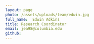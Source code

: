 ```yaml
---
layout: page
photo: /assets/uploads/team/edwin.jpg
full_name:  Edwin Adkins
title: Research Coordinator
email: jea98@columbia.edu
github: 
---
```


